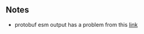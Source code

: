 ## Notes

- protobuf esm output has a problem from this [link](https://github.com/protobufjs/protobuf.js/issues/1862#issuecomment-1660014799)

